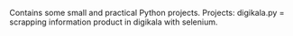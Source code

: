 Contains some small and practical Python projects. 
Projects:
  digikala.py = scrapping information product in digikala with selenium.
  
